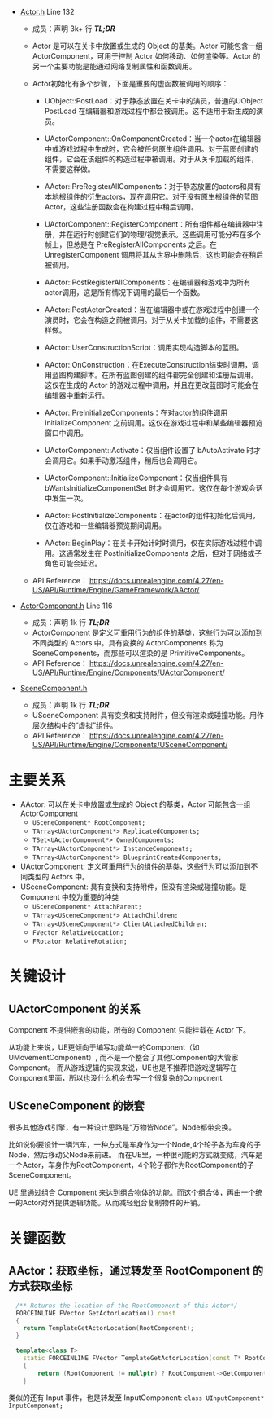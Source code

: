 - [Actor.h](../UnrealEngine/Engine/Source/Runtime/Engine/Classes/GameFramework/Actor.h) Line 132
  - 成员：声明 3k+ 行 ***TL;DR***
  - Actor 是可以在关卡中放置或生成的 Object 的基类。Actor 可能包含一组 ActorComponent，可用于控制 Actor 如何移动、如何渲染等。Actor 的另一个主要功能是能通过网络复制属性和函数调用。
  - Actor初始化有多个步骤，下面是重要的虚函数被调用的顺序：

    - UObject::PostLoad：对于静态放置在关卡中的演员，普通的UObject PostLoad 在编辑器和游戏过程中都会被调用。这不适用于新生成的演员。

    - UActorComponent::OnComponentCreated：当一个actor在编辑器中或游戏过程中生成时，它会被任何原生组件调用。对于蓝图创建的组件，它会在该组件的构造过程中被调用。对于从关卡加载的组件，不需要这样做。

    - AActor::PreRegisterAllComponents：对于静态放置的actors和具有本地根组件的衍生actors，现在调用它。对于没有原生根组件的蓝图 Actor，这些注册函数会在构建过程中稍后调用。

    - UActorComponent::RegisterComponent：所有组件都在编辑器中注册，并在运行时创建它们的物理/视觉表示。这些调用可能分布在多个帧上，但总是在 PreRegisterAllComponents 之后。在 UnregisterComponent 调用将其从世界中删除后，这也可能会在稍后被调用。

    - AActor::PostRegisterAllComponents：在编辑器和游戏中为所有actor调用，这是所有情况下调用的最后一个函数。

    - AActor::PostActorCreated：当在编辑器中或在游戏过程中创建一个演员时，它会在构造之前被调用。对于从关卡加载的组件，不需要这样做。

    - AActor::UserConstructionScript：调用实现构造脚本的蓝图。

    - AActor::OnConstruction：在ExecuteConstruction结束时调用，调用蓝图构建脚本。在所有蓝图创建的组件都完全创建和注册后调用。这仅在生成的 Actor 的游戏过程中调用，并且在更改蓝图时可能会在编辑器中重新运行。

    - AActor::PreInitializeComponents：在对actor的组件调用 InitializeComponent 之前调用。这仅在游戏过程中和某些编辑器预览窗口中调用。

    - UActorComponent::Activate：仅当组件设置了 bAutoActivate 时才会调用它。如果手动激活组件，稍后也会调用它。

    - UActorComponent::InitializeComponent：仅当组件具有 bWantsInitializeComponentSet 时才会调用它。这仅在每个游戏会话中发生一次。

    - AActor::PostInitializeComponents：在actor的组件初始化后调用，仅在游戏和一些编辑器预览期间调用。

    - AActor::BeginPlay：在关卡开始计时时调用，仅在实际游戏过程中调用。这通常发生在 PostInitializeComponents 之后，但对于网络或子角色可能会延迟。

  - API Reference： https://docs.unrealengine.com/4.27/en-US/API/Runtime/Engine/GameFramework/AActor/

- [ActorComponent.h](../UnrealEngine/Engine/Source/Runtime/Engine/Classes/Components/ActorComponent.h) Line 116
  - 成员：声明 1k 行 ***TL;DR***
  - ActorComponent 是定义可重用行为的组件的基类，这些行为可以添加到不同类型的 Actors 中。具有变换的 ActorComponents 称为 SceneComponents，而那些可以渲染的是 PrimitiveComponents。
  - API Reference： https://docs.unrealengine.com/4.27/en-US/API/Runtime/Engine/Components/UActorComponent/

- [SceneComponent.h](../UnrealEngine/Engine/Source/Runtime/Engine/Classes/Components/SceneComponent.h)
  - 成员：声明 1k 行 ***TL;DR***
  - USceneComponent 具有变换和支持附件，但没有渲染或碰撞功能。用作层次结构中的“虚拟”组件。
  - API Reference： https://docs.unrealengine.com/4.27/en-US/API/Runtime/Engine/Components/USceneComponent/

# 主要关系
- AActor: 可以在关卡中放置或生成的 Object 的基类，Actor 可能包含一组 ActorComponent
  - `USceneComponent* RootComponent;`
  - `TArray<UActorComponent*> ReplicatedComponents;`
  - `TSet<UActorComponent*> OwnedComponents;`
  - `TArray<UActorComponent*> InstanceComponents;`
  - `TArray<UActorComponent*> BlueprintCreatedComponents;`
- UActorComponent: 定义可重用行为的组件的基类，这些行为可以添加到不同类型的 Actors 中。
- USceneComponent: 具有变换和支持附件，但没有渲染或碰撞功能。是 Component 中较为重要的种类
  - `USceneComponent* AttachParent;`
  - `TArray<USceneComponent*> AttachChildren;`
  - `TArray<USceneComponent*> ClientAttachedChildren;`
  - `FVector RelativeLocation;`
  - `FRotator RelativeRotation;`

# 关键设计
## UActorComponent 的关系
Component 不提供嵌套的功能，所有的 Component 只能挂载在 Actor 下。

从功能上来说，UE更倾向于编写功能单一的Component（如UMovementComponent）, 而不是一个整合了其他Component的大管家Component。
而从游戏逻辑的实现来说，UE也是不推荐把游戏逻辑写在Component里面，所以也没什么机会去写一个很复杂的Component.

## USceneComponent 的嵌套
很多其他游戏引擎，有一种设计思路是“万物皆Node”。Node都带变换。

比如说你要设计一辆汽车，一种方式是车身作为一个Node,4个轮子各为车身的子Node，然后移动父Node来前进。
而在UE里，一种很可能的方式就变成，汽车是一个Actor，车身作为RootComponent，4个轮子都作为RootComponent的子SceneComponent。

UE 里通过组合 Component 来达到组合物体的功能。而这个组合体，再由一个统一的Actor对外提供逻辑功能。从而减轻组合复制物件的开销。

# 关键函数
## AActor：获取坐标，通过转发至 RootComponent 的方式获取坐标

```c++
  /** Returns the location of the RootComponent of this Actor*/ 
  FORCEINLINE FVector GetActorLocation() const
  {
    return TemplateGetActorLocation(RootComponent);
  }

  template<class T>
	static FORCEINLINE FVector TemplateGetActorLocation(const T* RootComponent)
	{
		return (RootComponent != nullptr) ? RootComponent->GetComponentLocation() : FVector::ZeroVector;
	}
```

类似的还有 Input 事件，也是转发至 InputComponent: `class UInputComponent* InputComponent;`
